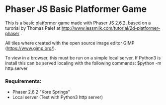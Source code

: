 # Phaser JS Basic Platformer Game
This is a basic platformer game made with Phaser JS 2.6.2, based on a turorial by Thomas Palef at http://www.lessmilk.com/tutorial/2d-platformer-phaser .

All tiles where created with the open source image editor GIMP (https://www.gimp.org/).

To view in a browser, this must be run on a simple local server. If Python3 is install this can be served localing with the following commands: $python -m http.server

### Requirements:
  - Phaser 2.6.2 "Kore Springs"
  - Local server (Test with Python3 http server)
  
